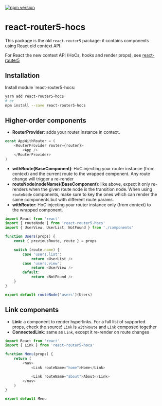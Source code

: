 [![npm version](https://badge.fury.io/js/react-router5-hocs.svg)](https://badge.fury.io/js/react-router5-hocs)

# react-router5-hocs

This package is the old `react-router5` package: it contains components using React old context API.

For React the new context API (HoCs, hooks and render props), see [react-router5](../react-router5)

## Installation

Install module `react-router5-hocs:

```sh
yarn add react-router5-hocs
# or
npm install --save react-router5-hocs
```

## Higher-order components

-   **RouterProvider**: adds your router instance in context.

```javascript
const AppWithRouter = (
    <RouterProvider router={router}>
        <App />
    </RouterProvider>
)
```

-   **withRoute(BaseComponent)**: HoC injecting your router instance (from context) and the current route to the wrapped component. Any route change will trigger a re-render
-   **routeNode(nodeName)(BaseComponent)**: like above, expect it only re-renders when the given route node is the transition node. When using `routeNode` components, make sure to key the ones which can render the same components but with different route params.
-   **withRouter**: HoC injecting your router instance only (from context) to the wrapped component.

```javascript
import React from 'react'
import { routeNode } from 'react-router5-hocs'
import { UserView, UserList, NotFound } from './components'

function Users(props) {
    const { previousRoute, route } = props

    switch (route.name) {
        case 'users.list':
            return <UserList />
        case 'users.view':
            return <UserView />
        default:
            return <NotFound />
    }
}

export default routeNode('users')(Users)
```

## Link components

-   **Link**: a component to render hyperlinks. For a full list of supported props, check the source! `Link` is `withRoute` and `Link` composed together
-   **ConnectedLink**: same as `Link`, except it re-render on route changes

```javascript
import React from 'react'
import { Link } from 'react-router5-hocs'

function Menu(props) {
    return (
        <nav>
            <Link routeName="home">Home</Link>

            <Link routeName="about">About</Link>
        </nav>
    )
}

export default Menu
```
